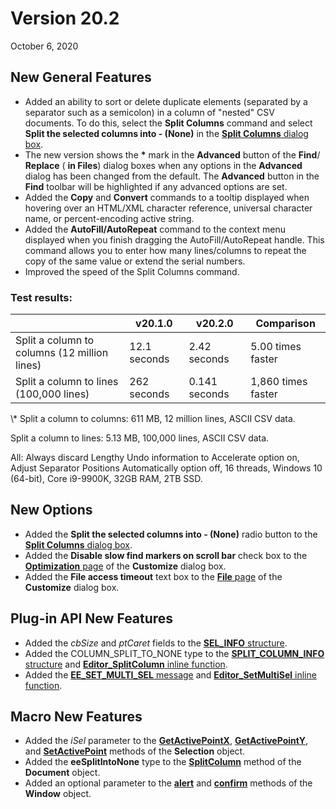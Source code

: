 # Version 20.2

October 6, 2020

## New General Features

- Added an ability to sort or delete duplicate elements (separated by a separator such as a semicolon) in a column of "nested" CSV documents. To do this, select the **Split Columns** command and select **Split the selected columns into - (None)** in the [**Split Columns** dialog box](../dlg/split_column/index).
- The new version shows the **\*** mark in the **Advanced** button of the **Find**/ **Replace** ( **in Files**) dialog boxes when any options in the **Advanced** dialog has been changed from the default. The **Advanced** button in the **Find** toolbar will be highlighted if any advanced options are set.
- Added the **Copy** and **Convert** commands to a tooltip displayed when hovering over an HTML/XML character reference, universal character name, or percent-encoding active string.
- Added the **AutoFill/AutoRepeat** command to the context menu displayed when you finish dragging the AutoFill/AutoRepeat handle. This command allows you to enter how many lines/columns to repeat the copy of the same value or extend the serial numbers.
- Improved the speed of the Split Columns command.

### Test results:

|  | v20.1.0 | v20.2.0 | Comparison |
| --- | --- | --- | --- |
| Split a column to columns (12 million lines) | 12.1 seconds | 2.42 seconds | 5.00 times faster |
| Split a column to lines (100,000 lines) | 262 seconds | 0.141 seconds | 1,860 times faster |

\\* Split a column to columns: 611 MB, 12 million lines, ASCII CSV data.

Split a column to lines: 5.13 MB, 100,000 lines, ASCII CSV data.

All: Always discard Lengthy Undo information to Accelerate option on, Adjust Separator Positions Automatically option off, 16 threads, Windows 10 (64-bit), Core i9-9900K, 32GB RAM, 2TB SSD.

## New Options

- Added the **Split the selected columns into - (None)** radio button to the [**Split Columns** dialog box](../dlg/split_column/index).
- Added the **Disable slow find markers on scroll bar** check box to the [**Optimization** page](../dlg/customize/optimization/index) of the **Customize** dialog box.
- Added the **File access timeout** text box to the [**File** page](../dlg/customize/file/index) of the **Customize** dialog box.

## Plug-in API New Features

- Added the _cbSize_ and _ptCaret_ fields to the [**SEL\_INFO** structure](../plugin/structure/sel_info).
- Added the COLUMN\_SPLIT\_TO\_NONE type to the [**SPLIT\_COLUMN\_INFO** structure](../plugin/structure/split_column_info) and [**Editor\_SplitColumn** inline function](../plugin/macro/editor_splitcolumn).
- Added the [**EE\_SET\_MULTI\_SEL** message](../plugin/message/ee_set_multi_sel) and [**Editor\_SetMultiSel** inline function](../plugin/macro/editor_setmultisel).

## Macro New Features

- Added the _iSel_ parameter to the **[GetActivePointX](../macro/selection/selection_getactivepointx)**, **[GetActivePointY](../macro/selection/selection_getactivepointy)**, and **[SetActivePoint](../macro/selection/selection_setactivepoint)** methods of the **Selection** object.
- Added the **eeSplitIntoNone** type to the **[SplitColumn](../macro/document/split_column)** method of the **Document** object.
- Added an optional parameter to the [**alert**](../macro/window/window_alert) and [**confirm**](../macro/window/window_confirm) methods of the **Window** object.
